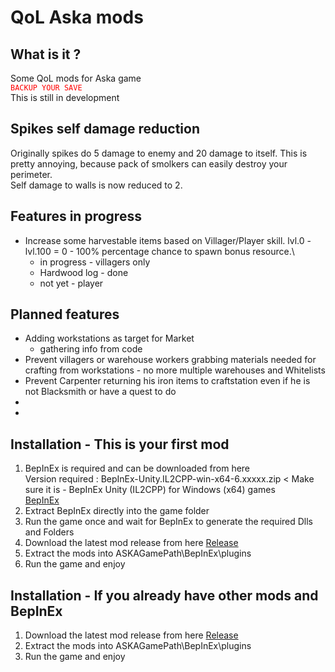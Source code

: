 # QoL Aska mods

## What is it ?
Some QoL mods for Aska game \
<code style="color:red;">BACKUP YOUR SAVE</code>\
This is still in development

## Spikes self damage reduction
Originally spikes do 5 damage to enemy and 20 damage to itself. This is pretty annoying, because pack of smolkers can easily destroy your perimeter.\
Self damage to walls is now reduced to 2.

## Features in progress
- Increase some harvestable items based on Villager/Player skill. lvl.0 - lvl.100 = 0 - 100% percentage chance to spawn bonus resource.\
	- in progress - villagers only
	- Hardwood log - done
	- not yet - player

## Planned features
- Adding workstations as target for Market
	- gathering info from code
- Prevent villagers or warehouse workers grabbing materials needed for crafting from workstations - no more multiple warehouses and Whitelists
- Prevent Carpenter returning his iron items to craftstation even if he is not Blacksmith or have a quest to do
- 
- 



## Installation - This is your first mod
1. BepInEx is required and can be downloaded from here\
Version required : BepInEx-Unity.IL2CPP-win-x64-6.xxxxx.zip < Make sure it is - BepInEx Unity (IL2CPP) for Windows (x64) games\
[BepInEx](https://builds.bepinex.dev/projects/bepinex_be)
2. Extract BepInEx directly into the game folder
3. Run the game once and wait for BepInEx to generate the required Dlls and Folders
4. Download the latest mod release from here [Release](https://github.com/radekkpl/askaplus.bepinex.mod/releases/)
5. Extract the mods into ASKAGamePath\BepInEx\plugins
6. Run the game and enjoy

## Installation - If you already have other mods and BepInEx
1. Download the latest mod release from here [Release](https://github.com/radekkpl/askaplus.bepinex.mod/releases/)
2. Extract the mods into ASKAGamePath\BepInEx\plugins
3. Run the game and enjoy